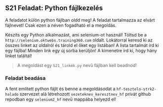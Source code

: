## S21 Feladat: Python fájlkezelés

A feladatot külön python fájlban oldd meg! A feladat tartalmazza az elvárt fájlnevet! Csak ezen a néven fogadható el a megoldás.

Készíts egy Python alkalmazást, ami selenium-ot használ! Töltsd be a `http://selenium.oktwebs.training360.com` oldalt. Lokátorral keresd ki az összes linket az oldalról és tárold el őket egy listában! A lista tartalmát írd ki egy fájlba! Minden link egy új sorba kerüljön! A kimenetre írd ki, hogy hány linket találtál!
> A megoldást egy `S21_linkek.py` nevű fájlban kell beadnod!

### Feladat beadása
A fent említett python fájlt és benne a megoldásodat a `hf-tesztelo-strk2-halado` szervezet alá létrehozott `vezeteknev_keresztnev_hf` privát github repodban egy `selenium2_hf` nevű mappába helyezd el!